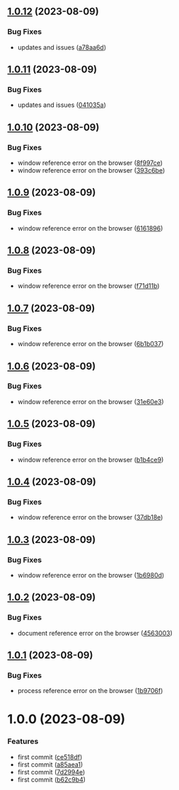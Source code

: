 ## [1.0.12](https://github.com/uzenith360/offline-notification/compare/v1.0.11...v1.0.12) (2023-08-09)


### Bug Fixes

* updates and issues ([a78aa6d](https://github.com/uzenith360/offline-notification/commit/a78aa6d7eaf0d2e1ec2bb5e46ccb82edd5c9a342))

## [1.0.11](https://github.com/uzenith360/offline-notification/compare/v1.0.10...v1.0.11) (2023-08-09)


### Bug Fixes

* updates and issues ([041035a](https://github.com/uzenith360/offline-notification/commit/041035a555e8819f85d31026505a417451061aa8))

## [1.0.10](https://github.com/uzenith360/offline-notification/compare/v1.0.9...v1.0.10) (2023-08-09)


### Bug Fixes

* window reference error on the browser ([8f997ce](https://github.com/uzenith360/offline-notification/commit/8f997ce586ebd9a68b54d0a582494a5dff7dded2))
* window reference error on the browser ([393c6be](https://github.com/uzenith360/offline-notification/commit/393c6be73cbb5c3bf650d4f865219579230a416f))

## [1.0.9](https://github.com/uzenith360/offline-notification/compare/v1.0.8...v1.0.9) (2023-08-09)


### Bug Fixes

* window reference error on the browser ([6161896](https://github.com/uzenith360/offline-notification/commit/6161896b33ebe6914bc515bd0e3a89482838908a))

## [1.0.8](https://github.com/uzenith360/offline-notification/compare/v1.0.7...v1.0.8) (2023-08-09)


### Bug Fixes

* window reference error on the browser ([f71d11b](https://github.com/uzenith360/offline-notification/commit/f71d11b590c6e3591f95a75eb887affaa2b3b8f4))

## [1.0.7](https://github.com/uzenith360/offline-notification/compare/v1.0.6...v1.0.7) (2023-08-09)


### Bug Fixes

* window reference error on the browser ([6b1b037](https://github.com/uzenith360/offline-notification/commit/6b1b03739afedb780b4da451db2b95e6dd4092f8))

## [1.0.6](https://github.com/uzenith360/offline-notification/compare/v1.0.5...v1.0.6) (2023-08-09)


### Bug Fixes

* window reference error on the browser ([31e60e3](https://github.com/uzenith360/offline-notification/commit/31e60e37a4ea7b85ee94d4b83503acca4b27a9c1))

## [1.0.5](https://github.com/uzenith360/offline-notification/compare/v1.0.4...v1.0.5) (2023-08-09)


### Bug Fixes

* window reference error on the browser ([b1b4ce9](https://github.com/uzenith360/offline-notification/commit/b1b4ce986a70dea5b10a91c00b2526e05b0c1c3d))

## [1.0.4](https://github.com/uzenith360/offline-notification/compare/v1.0.3...v1.0.4) (2023-08-09)


### Bug Fixes

* window reference error on the browser ([37db18e](https://github.com/uzenith360/offline-notification/commit/37db18eb47702b889567859576ae1e6d6ec4c9d8))

## [1.0.3](https://github.com/uzenith360/offline-notification/compare/v1.0.2...v1.0.3) (2023-08-09)


### Bug Fixes

* window reference error on the browser ([1b6980d](https://github.com/uzenith360/offline-notification/commit/1b6980de79d2b7052284a8b3bff340e0356d1137))

## [1.0.2](https://github.com/uzenith360/offline-notification/compare/v1.0.1...v1.0.2) (2023-08-09)


### Bug Fixes

* document reference error on the browser ([4563003](https://github.com/uzenith360/offline-notification/commit/45630039e47c127977142afeb7b54c797335f423))

## [1.0.1](https://github.com/uzenith360/offline-notification/compare/v1.0.0...v1.0.1) (2023-08-09)


### Bug Fixes

* process reference error on the browser ([1b9706f](https://github.com/uzenith360/offline-notification/commit/1b9706fe283c7de28de19e1cb0d602ca8b18fdf6))

# 1.0.0 (2023-08-09)


### Features

* first commit ([ce518df](https://github.com/uzenith360/offline-notification/commit/ce518df949a00cff73e625c3291b8a2826a964d0))
* first commit ([a85aea1](https://github.com/uzenith360/offline-notification/commit/a85aea1cde520a8c62d2db6200f6680a732cd38a))
* first commit ([7d2994e](https://github.com/uzenith360/offline-notification/commit/7d2994e0833970c4c7ac54c6d78e96d15a437d57))
* first commit ([b62c9b4](https://github.com/uzenith360/offline-notification/commit/b62c9b4b7c6c67061d8c54558a7bcaaace47cc49))
